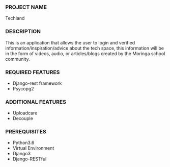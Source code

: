 ### PROJECT NAME
Techland
### DESCRIPTION
This is an application that allows the user to login and verified information/inspiration/advice about the tech space, this information will be in the form of videos, audio, or articles/blogs created by the Moringa school community.
### REQUIRED FEATURES 
* Django-rest framework
* Psycopg2
### ADDITIONAL FEATURES 
* Uploadcare
* Decouple
### PREREQUISITES
* Python3.6 
* Virtual Environment
* Django3
* Django-RESTful

